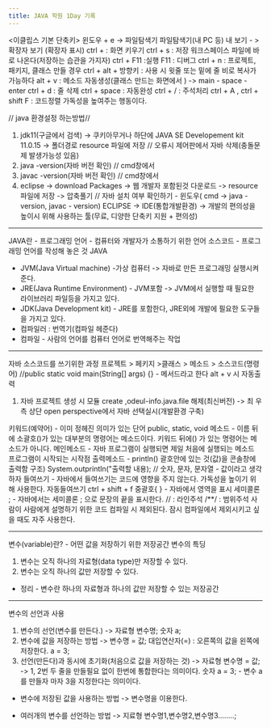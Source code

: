 ```yaml
---
title: JAVA 학원 1Day 기록
---
```



<이클립스 기본 단축키>
윈도우 + e  ->  파일탐색기
파일탐색기(내 PC 등) 내 보기 - > 확장자 보기 (확장자 표시)
ctrl + :  화면 키우기
ctrl + s : 저장 워크스페이스 파일에 바로 나온다(저장하는 습관을 가지자)
ctrl + F11 :실행
F11 : 디버그
ctrl + n : 프로젝트, 패키지, 클래스 만들 경우 
ctrl + alt + 방향키 : 사용 시 윗줄 또는 밑에 줄 비로 복사가 가능하다
alt + v : 메소드 자동생성(클래스 만드는 화면에서 ) -> main -  space -  enter
ctrl + d : 줄 삭제
ctrl + space : 자동완성 
ctrl + / : 주석처리
ctrl + A , ctrl + shift F : 코드정렬 가독성을 높여주는 행동이다.

// java 환경설정 하는방법//
1. jdk11(구글에서 검색) -> 쿠키아무거나 하단에 JAVA SE Developement kit 11.0.15 
   -> 폴더경로 resource 파일에 저장 // 오류시 제어판에서 자바 삭제(충돌문제 발생가능성 있음)
2. java -version(자바 버전 확인) // cmd창에서
3. javac -version(자바 버전 확인) // cmd창에서
4. eclipse -> download Packages ->  웹 개발자 포함된것 다운로드 -> resource 파일에 저장 -> 압축풀기
// 자바 설치 여부 확인하기 - 윈도우( cmd -> java -version, javac - version)
ECLIPSE -> IDE(통합개발환경) -> 개발의 편의성을 높이시 위해 사용하는 툴(무료, 디양한 단축키 지원 + 편의성) 
-------------------------------------------------------------------------------------------------
JAVA란  - 
프로그래밍 언어 - 컴퓨터와 개발자가 소통하기 위한 언어
소스코드 - 프로그래밍 언어를 작성해 놓은 것
JAVA 
- JVM(Java Virtual machine) -가상 컴퓨터 -> 자바로 만든 프로그래밍 실행시켜준다.
- JRE(Java Runtime Environment) - JVM포함
-> JVM에서 실행할 때 필요한 라이브러리 파일등을 가지고 있다.
- JDK(Java Development kit) - JRE를 포함한다, JRE외에 개발에 필요한 도구들을 가지고 있다.
- 컴파일러 : 번역기(컴파일 헤준다)
- 컴파일 - 사람의 언어를 컴퓨터 언어로 번역해주는 작업
-----------------------------------------------------------------------------------------------------
자바 소스코드를 쓰기위한 과정
프로젝트 > 페키지 >클래스 > 메소드 > 소스코드(명령어)
//public static void main(String[] args) {} - 메서드라고 한다 alt + v 시 자동출력

1. 자바 프로젝트 생성 시
모듈 create ,odeul-info.java.file 해제(최신버전) 
-> 최 우측 상단 open perspective에서 자바 선택실시(개발환경 구축)



키워드(예약어) - 이미 정헤진 의미가 있는 단어 
public, static, void
메소드 - 이름 뒤에 소괄호()가 있는 대부분의 명령어는 메소드이다.
키워드 뒤에() 가 있는 명령어는 메소드가 아니다.
메인메소드  - 자바 프로그램이 실행되면 제일 처음에 실행되는 메소드 프로그램이 시작되는 시작점
출력메소드 - println() 괄호안에 있는 것(값)을 콘솔창에 출력함
구조) System.outprintln("출력할 내용); // 숫자, 문자, 문자열 - 값이라고 생각하자
들여쓰기  - 자바에서 들여쓰기는 코드에 영향을 주지 않는다. 가독성을 높이기 위해 사용한다. 자동들여쓰기 ctrl + shift + f
중괄호{ } - 자바에서 영역을 표시 
세미콜론 ;  - 자바에서는 세미콜론 ; 으로 문장의 끝을 표시한다.
// : 라인주석
/**/ : 범위주석
사람이 사람에게 설명하기 위한 코드 컴파일 시 제외된다.
잠시 컴파일에서 제외시키고 싶을 때도 자주 사용한다.

---------------------------------------------------------------------------------------------------

변수(variable)란? - 어떤 값을 저장하기 위한 저장공간
변수의 특딩
1. 변수는 오직 하나의 자료형(data type)만 저장할 수 있다.
2. 변수는 오직 하나의 값만 저장할 수 있다.
* 정리 - 변수란 하나의 자료형과 하나의 값만 저장할 수 있는 저장공간

---------------------------------------------------------------------------------------------------

변수의 선언과 사용 
1. 변수의 선언(변수를 만든다.) 
-> 자료형 변수명;
     숫자 a;
2. 변수에 값을 저장하는 방법 
-> 변수명 = 값;
     대입연산자(=) : 오른쪽의 값을 왼쪽에 저장한다.
      a = 3;
3. 선언(만든다)과 동시에 초기화(처음으로 값을 저장하는 것) 
-> 자료형 변수명  = 값; 
-> 1, 2번 두 줄을 만들필요 없이 한번에 통합한다는 의미이다.
      숫자 a  =  3; - 변수 a를 만들자 마자 3을 지정한다는 의미이다.

- 변수에 저장된 값을 사용하는 방법 -> 변수명을 이용한다.

- 여러개의 변수를 선언하는 방법 -> 지료형 변수명1,변수명2,변수명3........;
